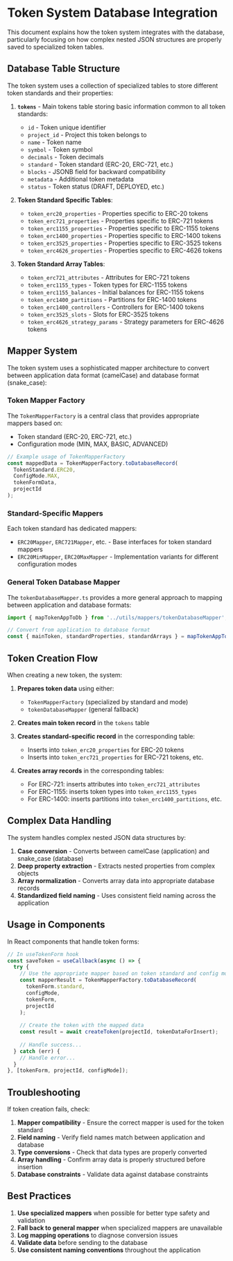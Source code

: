 # Token System Database Integration

This document explains how the token system integrates with the database, particularly focusing on how complex nested JSON structures are properly saved to specialized token tables.

## Database Table Structure

The token system uses a collection of specialized tables to store different token standards and their properties:

1. **`tokens`** - Main tokens table storing basic information common to all token standards:
   - `id` - Token unique identifier
   - `project_id` - Project this token belongs to
   - `name` - Token name
   - `symbol` - Token symbol
   - `decimals` - Token decimals
   - `standard` - Token standard (ERC-20, ERC-721, etc.)
   - `blocks` - JSONB field for backward compatibility
   - `metadata` - Additional token metadata
   - `status` - Token status (DRAFT, DEPLOYED, etc.)

2. **Token Standard Specific Tables**:
   - `token_erc20_properties` - Properties specific to ERC-20 tokens
   - `token_erc721_properties` - Properties specific to ERC-721 tokens
   - `token_erc1155_properties` - Properties specific to ERC-1155 tokens
   - `token_erc1400_properties` - Properties specific to ERC-1400 tokens
   - `token_erc3525_properties` - Properties specific to ERC-3525 tokens
   - `token_erc4626_properties` - Properties specific to ERC-4626 tokens

3. **Token Standard Array Tables**:
   - `token_erc721_attributes` - Attributes for ERC-721 tokens
   - `token_erc1155_types` - Token types for ERC-1155 tokens
   - `token_erc1155_balances` - Initial balances for ERC-1155 tokens
   - `token_erc1400_partitions` - Partitions for ERC-1400 tokens
   - `token_erc1400_controllers` - Controllers for ERC-1400 tokens
   - `token_erc3525_slots` - Slots for ERC-3525 tokens
   - `token_erc4626_strategy_params` - Strategy parameters for ERC-4626 tokens

## Mapper System

The token system uses a sophisticated mapper architecture to convert between application data format (camelCase) and database format (snake_case):

### Token Mapper Factory

The `TokenMapperFactory` is a central class that provides appropriate mappers based on:
- Token standard (ERC-20, ERC-721, etc.)
- Configuration mode (MIN, MAX, BASIC, ADVANCED)

```typescript
// Example usage of TokenMapperFactory
const mappedData = TokenMapperFactory.toDatabaseRecord(
  TokenStandard.ERC20,
  ConfigMode.MAX,
  tokenFormData,
  projectId
);
```

### Standard-Specific Mappers

Each token standard has dedicated mappers:
- `ERC20Mapper`, `ERC721Mapper`, etc. - Base interfaces for token standard mappers
- `ERC20MinMapper`, `ERC20MaxMapper` - Implementation variants for different configuration modes

### General Token Database Mapper

The `tokenDatabaseMapper.ts` provides a more general approach to mapping between application and database formats:

```typescript
import { mapTokenAppToDb } from '../utils/mappers/tokenDatabaseMapper';

// Convert from application to database format
const { mainToken, standardProperties, standardArrays } = mapTokenAppToDb(tokenForm);
```

## Token Creation Flow

When creating a new token, the system:

1. **Prepares token data** using either:
   - `TokenMapperFactory` (specialized by standard and mode)
   - `tokenDatabaseMapper` (general fallback)

2. **Creates main token record** in the `tokens` table

3. **Creates standard-specific record** in the corresponding table:
   - Inserts into `token_erc20_properties` for ERC-20 tokens
   - Inserts into `token_erc721_properties` for ERC-721 tokens, etc.

4. **Creates array records** in the corresponding tables:
   - For ERC-721: inserts attributes into `token_erc721_attributes`
   - For ERC-1155: inserts token types into `token_erc1155_types`
   - For ERC-1400: inserts partitions into `token_erc1400_partitions`, etc.

## Complex Data Handling

The system handles complex nested JSON data structures by:

1. **Case conversion** - Converts between camelCase (application) and snake_case (database)
2. **Deep property extraction** - Extracts nested properties from complex objects
3. **Array normalization** - Converts array data into appropriate database records
4. **Standardized field naming** - Uses consistent field naming across the application

## Usage in Components

In React components that handle token forms:

```typescript
// In useTokenForm hook
const saveToken = useCallback(async () => {
  try {
    // Use the appropriate mapper based on token standard and config mode
    const mapperResult = TokenMapperFactory.toDatabaseRecord(
      tokenForm.standard,
      configMode,
      tokenForm,
      projectId
    );
    
    // Create the token with the mapped data
    const result = await createToken(projectId, tokenDataForInsert);
    
    // Handle success...
  } catch (err) {
    // Handle error...
  }
}, [tokenForm, projectId, configMode]);
```

## Troubleshooting

If token creation fails, check:

1. **Mapper compatibility** - Ensure the correct mapper is used for the token standard
2. **Field naming** - Verify field names match between application and database
3. **Type conversions** - Check that data types are properly converted
4. **Array handling** - Confirm array data is properly structured before insertion
5. **Database constraints** - Validate data against database constraints

## Best Practices

1. **Use specialized mappers** when possible for better type safety and validation
2. **Fall back to general mapper** when specialized mappers are unavailable
3. **Log mapping operations** to diagnose conversion issues
4. **Validate data** before sending to the database
5. **Use consistent naming conventions** throughout the application